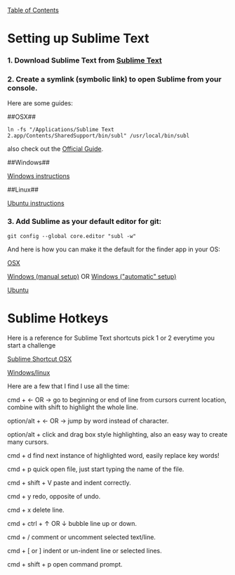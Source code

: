 [Table of Contents](readme.md)

# Setting up Sublime Text 

### 1. Download Sublime Text from [Sublime Text](http://www.sublimetext.com/)

### 2. Create a symlink (symbolic link) to open Sublime from your console.

Here are some guides:

##OSX##

```
ln -fs "/Applications/Sublime Text 2.app/Contents/SharedSupport/bin/subl" /usr/local/bin/subl
```

also check out the [Official Guide](https://www.sublimetext.com/docs/2/osx_command_line.html).

##Windows##

[Windows instructions](http://stackoverflow.com/questions/9440639/sublime-text-from-command-line-win7)

##Linux##

[Ubuntu instructions](http://askubuntu.com/questions/172698/how-do-i-install-sublime-text-2/227617#227617)

### 3. Add Sublime as your default editor for git:

```git config --global core.editor "subl -w"```

And here is how you can make it the default for the finder app in your OS:

[OSX](http://www.youtube.com/watch?v=iMpYa5WZUTg)

[Windows (manual setup)](http://stackoverflow.com/questions/9450895/sublime-as-default-editor) OR [Windows ("automatic" setup)](https://github.com/grumpydev/Sublime-Notepad-Replacement)

[Ubuntu](http://askubuntu.com/questions/396938/how-do-i-make-sublime-text-3-the-default-text-editor)


# Sublime Hotkeys

Here is a reference for Sublime Text shortcuts pick 1 or 2 everytime you start a challenge 

[Sublime Shortcut OSX](http://sublime-text-unofficial-documentation.readthedocs.org/en/latest/reference/keyboard_shortcuts_osx.html)

[Windows/linux](http://sublime-text-unofficial-documentation.readthedocs.org/en/latest/reference/keyboard_shortcuts_win.html)

Here are a few that I find I use all the time:

cmd + &#8592; OR &#8594;  go to beginning or end of line from cursors current location, combine with shift to highlight the whole line.

option/alt + &#8592; OR &#8594; jump by word instead of character.

option/alt + click and drag  box style highlighting, also an easy way to create many cursors.

cmd + d find next instance of highlighted word, easily replace key words!

cmd + p quick open file, just start typing the name of the file. 

cmd + shift + V paste and indent correctly. 

cmd + y redo, opposite of undo.

cmd + x delete line.

cmd + ctrl + &#8593; OR &#8595; bubble line up or down.

cmd + / comment or uncomment selected text/line.

cmd + [ or ] indent or un-indent line or selected lines.

cmd + shift + p open command prompt. 












